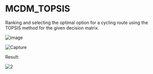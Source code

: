 # MCDM_TOPSIS
Ranking and selecting the optimal option for a cycling route using the TOPSIS method for the given decision matrix.

![image](https://github.com/user-attachments/assets/d06768a4-a730-4e39-ba81-f40443607f9e)

![Capture](https://github.com/user-attachments/assets/4cc9e018-ca3c-47d3-b6b3-acabaebf7661)

Result:

![2](https://github.com/user-attachments/assets/e9d7fa33-54ad-4119-8fc6-59bd46170235)
